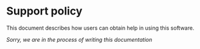 # Support policy

This document describes how users can obtain help in using this software.

*Sorry, we are in the process of writing this documentation*